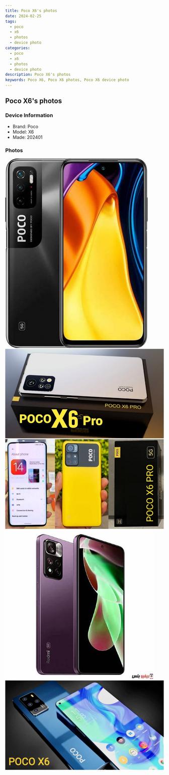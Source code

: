 ```yaml
---
title: Poco X6's photos
date: 2024-02-25
tags: 
  - poco
  - x6
  - photos
  - device photo
categories: 
  - poco
  - x6
  - photos
  - device photo
description: Poco X6's photos
keywords: Poco X6, Poco X6 photos, Poco X6 device photo
---
```


## Poco X6's photos

### Device Information

- Brand: Poco
- Model: X6
- Made: 202401

### Photos

![/images/best-assets/devices/poco/poco-x6/1.jpg](/images/best-assets/devices/poco/poco-x6/1.jpg)
![/images/best-assets/devices/poco/poco-x6/2.jpg](/images/best-assets/devices/poco/poco-x6/2.jpg)
![/images/best-assets/devices/poco/poco-x6/3.jpg](/images/best-assets/devices/poco/poco-x6/3.jpg)
![/images/best-assets/devices/poco/poco-x6/4.jpg](/images/best-assets/devices/poco/poco-x6/4.jpg)
![/images/best-assets/devices/poco/poco-x6/5.jpg](/images/best-assets/devices/poco/poco-x6/5.jpg)
